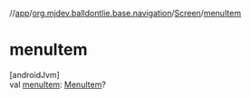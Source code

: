 //[app](../../../index.md)/[org.mjdev.balldontlie.base.navigation](../index.md)/[Screen](index.md)/[menuItem](menu-item.md)

# menuItem

[androidJvm]\
val [menuItem](menu-item.md): [MenuItem](../-menu-item/index.md)?
